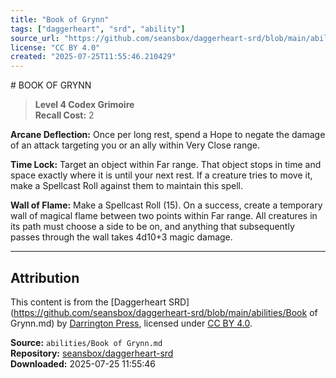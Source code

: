 ```yaml
---
title: "Book of Grynn"
tags: ["daggerheart", "srd", "ability"]
source_url: "https://github.com/seansbox/daggerheart-srd/blob/main/abilities/Book of Grynn.md"
license: "CC BY 4.0"
created: "2025-07-25T11:55:46.210429"
---
```


﻿# BOOK OF GRYNN

> **Level 4 Codex Grimoire**  
> **Recall Cost:** 2

**Arcane Deflection:** Once per long rest, spend a Hope to negate the damage of an attack targeting you or an ally within Very Close range.

**Time Lock:** Target an object within Far range. That object stops in time and space exactly where it is until your next rest. If a creature tries to move it, make a Spellcast Roll against them to maintain this spell.

**Wall of Flame:** Make a Spellcast Roll (15). On a success, create a temporary wall of magical flame between two points within Far range. All creatures in its path must choose a side to be on, and anything that subsequently passes through the wall takes 4d10+3 magic damage.

---

## Attribution

This content is from the [Daggerheart SRD](https://github.com/seansbox/daggerheart-srd/blob/main/abilities/Book of Grynn.md) by [Darrington Press](https://darringtonpress.com/), licensed under [CC BY 4.0](https://creativecommons.org/licenses/by/4.0/).

**Source:** `abilities/Book of Grynn.md`  
**Repository:** [seansbox/daggerheart-srd](https://github.com/seansbox/daggerheart-srd)  
**Downloaded:** 2025-07-25 11:55:46


